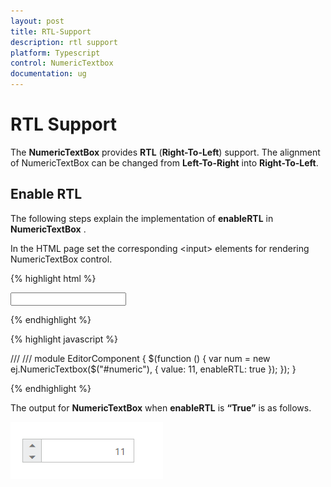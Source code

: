 ```yaml
---
layout: post
title: RTL-Support
description: rtl support
platform: Typescript
control: NumericTextbox
documentation: ug
---
```


# RTL Support

The **NumericTextBox** provides **RTL** (**Right-To-Left**) support. The alignment of NumericTextBox can be changed from **Left-To-Right** into **Right-To-Left**.

## Enable RTL

The following steps explain the implementation of **enableRTL** in **NumericTextBox** .

In the HTML page set the corresponding &lt;input&gt; elements for rendering NumericTextBox control.

{% highlight html %}

<input id="numeric" type="text" />
	
{% endhighlight %}

{% highlight javascript %}


/// <reference path="tsfiles/jquery.d.ts" />
/// <reference path="tsfiles/ej.web.all.d.ts" />
module EditorComponent {
    $(function () {
        var num = new ej.NumericTextbox($("#numeric"), {
            value: 11,
            enableRTL: true
        }); 
    });
}


{% endhighlight %}


The output for **NumericTextBox** when **enableRTL** is **“True”** is as follows. 

![](RTL-Support_images/RTL-Support_img1.png) 

